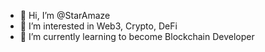 - 👋 Hi, I’m @StarAmaze
- 👀 I’m interested in Web3, Crypto, DeFi
- 🌱 I’m currently learning to become Blockchain Developer 


<!---
StarAmaze/StarAmaze is a ✨ special ✨ repository because its `README.md` (this file) appears on your GitHub profile.
You can click the Preview link to take a look at your changes.
--->
